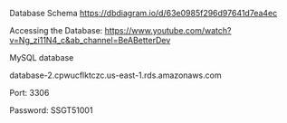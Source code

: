 Database Schema
https://dbdiagram.io/d/63e0985f296d97641d7ea4ec

Accessing the Database: 
https://www.youtube.com/watch?v=Ng_zi11N4_c&ab_channel=BeABetterDev

MySQL database

database-2.cpwucflktczc.us-east-1.rds.amazonaws.com 

Port: 3306

Password: SSGT51001


